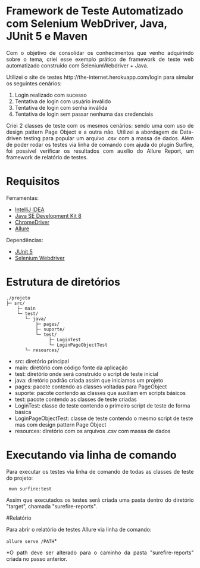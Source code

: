# Framework de Teste Automatizado com Selenium WebDriver, Java, JUnit 5 e Maven

<p align="justify"> Com o objetivo de consolidar os conhecimentos que venho adquirindo sobre o tema, criei esse exemplo prático
de framework de teste web automatizado construído com SeleniumWebdriver + Java. </p>

<p align="justify"> Utilizei o site de testes http://the-internet.herokuapp.com/login para simular os seguintes cenários: </p>

1. Login realizado com sucesso
2. Tentativa de login com usuário inválido
3. Tentativa de login com senha inválida
4. Tentativa de login sem passar nenhuma das credenciais

<p align="justify"> Criei 2 classes de teste com os mesmos cenários: sendo uma com
uso de design pattern Page Object e a outra não. Utilizei a abordagem de Data-driven testing para
popular um arquivo .csv com a massa de dados. Além de poder rodar os testes via linha de comando com ajuda do plugin
Surfire, foi possível verificar os resultados com auxílio do Allure Report, um framework de relatório de testes. </p> 

# Requisitos

Ferramentas:
- [IntelliJ IDEA](https://www.jetbrains.com/idea/download)
- [Java SE Development Kit 8](http://www.oracle.com/technetwork/pt/java/javase/downloads/jdk8-downloads-2133151.html)
- [ChromeDriver](https://sites.google.com/a/chromium.org/chromedriver/downloads)
- [Allure](https://github.com/allure-framework/allure2/releases/tag/2.13.8)

Dependências:
- [JUnit 5](https://mvnrepository.com/artifact/org.junit.jupiter/junit-jupiter-api/5.7.0)
- [Selenium Webdriver](https://mvnrepository.com/artifact/org.seleniumhq.selenium/selenium-java/3.141.59)

# Estrutura de diretórios

```
./projeto
├─ src/
    ├─ main
    └─ test/
       └─ java/
           ├─ pages/
           ├─ suporte/
           └─ test/
                ├─ LoginTest
                └─ LoginPageObjectTest
       └─ resources/
```


- src: diretório principal
- main: diretório com código fonte da aplicação
- test: diretório onde será construído o script de teste inicial
- java: diretório padrão criada assim que iniciamos um projeto
- pages: pacote contendo as classes voltadas para PageObject
- suporte: pacote contendo as classes que auxiliam em scripts básicos
- test: pacote contendo as classes de teste criadas
- LoginTest: classe de teste contendo o primeiro script de teste de forma básica
- LoginPageObjectTest: classe de teste contendo o mesmo script de teste mas com design pattern Page Object
- resources: diretório com os arquivos .csv com massa de dados

# Executando via linha de comando
<p align="justify"> Para executar os testes via linha de comando de todas as classes de teste do projeto: </p>

` mvn surfire:test`

<p align="justify"> Assim que executados os testes será criada uma pasta dentro do diretório "target", chamada "surefire-reports". </p>

#Relatório
<p align="justify"> Para abrir o relatório de testes Allure via linha de comando: </p>

`allure serve /PATH`*

<p align="justify"> *O path deve ser alterado para o caminho da pasta "surefire-reports" criada no passo anterior. </p>
